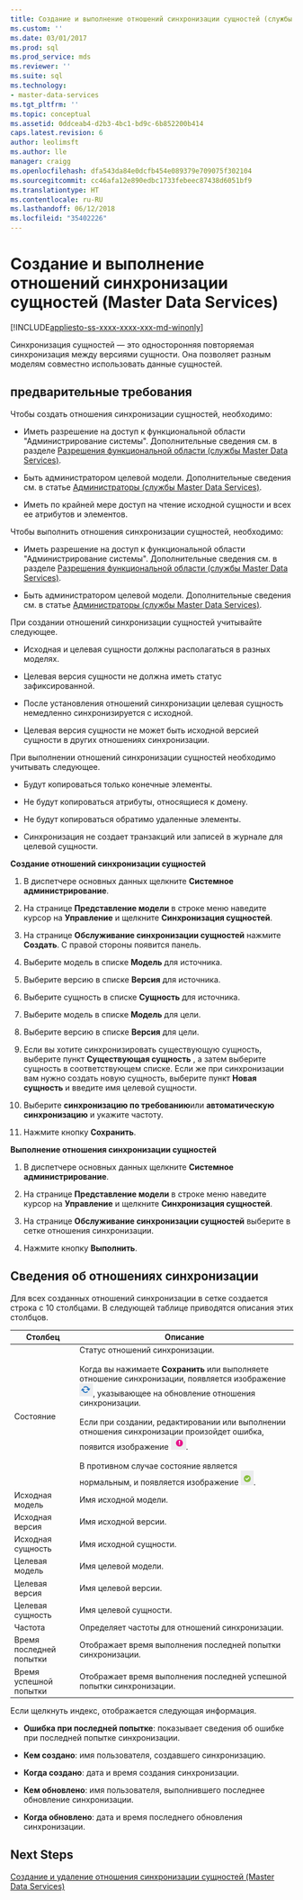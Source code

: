 ```yaml
---
title: Создание и выполнение отношений синхронизации сущностей (службы Master Data Services) | Документы Майкрософт
ms.custom: ''
ms.date: 03/01/2017
ms.prod: sql
ms.prod_service: mds
ms.reviewer: ''
ms.suite: sql
ms.technology:
- master-data-services
ms.tgt_pltfrm: ''
ms.topic: conceptual
ms.assetid: 0ddceab4-d2b3-4bc1-bd9c-6b852200b414
caps.latest.revision: 6
author: leolimsft
ms.author: lle
manager: craigg
ms.openlocfilehash: dfa543da84e0dcfb454e089379e709075f302104
ms.sourcegitcommit: cc46afa12e890edbc1733febeec87438d6051bf9
ms.translationtype: HT
ms.contentlocale: ru-RU
ms.lasthandoff: 06/12/2018
ms.locfileid: "35402226"
---
```

# <a name="create-and-execute-an-entity-sync-relationship-master-data-services"></a>Создание и выполнение отношений синхронизации сущностей (Master Data Services)

[!INCLUDE[appliesto-ss-xxxx-xxxx-xxx-md-winonly](../includes/appliesto-ss-xxxx-xxxx-xxx-md-winonly.md)]

  Синхронизация сущностей — это односторонняя повторяемая синхронизация между версиями сущности. Она позволяет разным моделям совместно использовать данные сущностей.  
  
## <a name="prerequisites"></a>предварительные требования  
 Чтобы создать отношения синхронизации сущностей, необходимо:  
  
-   Иметь разрешение на доступ к функциональной области "Администрирование системы". Дополнительные сведения см. в разделе [Разрешения функциональной области (службы Master Data Services)](../master-data-services/functional-area-permissions-master-data-services.md).  
  
-   Быть администратором целевой модели. Дополнительные сведения см. в статье [Администраторы (службы Master Data Services)](../master-data-services/administrators-master-data-services.md).  
  
-   Иметь по крайней мере доступ на чтение исходной сущности и всех ее атрибутов и элементов.  
  
 Чтобы выполнить отношения синхронизации сущностей, необходимо:  
  
-   Иметь разрешение на доступ к функциональной области "Администрирование системы". Дополнительные сведения см. в разделе [Разрешения функциональной области (службы Master Data Services)](../master-data-services/functional-area-permissions-master-data-services.md).  
  
-   Быть администратором целевой модели. Дополнительные сведения см. в статье [Администраторы (службы Master Data Services)](../master-data-services/administrators-master-data-services.md).  
  
 При создании отношений синхронизации сущностей учитывайте следующее.  
  
-   Исходная и целевая сущности должны располагаться в разных моделях.  
  
-   Целевая версия сущности не должна иметь статус зафиксированной.  
  
-   После установления отношений синхронизации целевая сущность немедленно синхронизируется с исходной.  
  
-   Целевая версия сущности не может быть исходной версией сущности в других отношениях синхронизации.  
  
 При выполнении отношений синхронизации сущностей необходимо учитывать следующее.  
  
-   Будут копироваться только конечные элементы.  
  
-   Не будут копироваться атрибуты, относящиеся к домену.  
  
-   Не будут копироваться обратимо удаленные элементы.  
  
-   Синхронизация не создает транзакций или записей в журнале для целевой сущности.  
  
 **Создание отношений синхронизации сущностей**  
  
1.  В диспетчере основных данных щелкните **Системное администрирование**.  
  
2.  На странице **Представление модели** в строке меню наведите курсор на **Управление** и щелкните **Синхронизация сущностей**.  
  
3.  На странице **Обслуживание синхронизации сущностей** нажмите **Создать**. С правой стороны появится панель.  
  
4.  Выберите модель в списке **Модель** для источника.  
  
5.  Выберите версию в списке **Версия** для источника.  
  
6.  Выберите сущность в списке **Сущность** для источника.  
  
7.  Выберите модель в списке **Модель** для цели.  
  
8.  Выберите версию в списке **Версия** для цели.  
  
9. Если вы хотите синхронизировать существующую сущность, выберите пункт **Существующая сущность** , а затем выберите сущность в соответствующем списке. Если же при синхронизации вам нужно создать новую сущность, выберите пункт **Новая сущность** и введите имя целевой сущности.  
  
10. Выберите **синхронизацию по требованию**или **автоматическую синхронизацию** и укажите частоту.  
  
11. Нажмите кнопку **Сохранить**.  
  
 **Выполнение отношения синхронизации сущностей**  
  
1.  В диспетчере основных данных щелкните **Системное администрирование**.  
  
2.  На странице **Представление модели** в строке меню наведите курсор на **Управление** и щелкните **Синхронизация сущностей**.  
  
3.  На странице **Обслуживание синхронизации сущностей** выберите в сетке отношения синхронизации.  
  
4.  Нажмите кнопку **Выполнить**.  
  
## <a name="sync-relationship-information"></a>Сведения об отношениях синхронизации  
 Для всех созданных отношений синхронизации в сетке создается строка с 10 столбцами. В следующей таблице приводятся описания этих столбцов.  
  
|Столбец|Описание|  
|------------|-----------------|  
|Состояние|Статус отношений синхронизации.<br /><br /> Когда вы нажимаете **Сохранить** или выполняете отношение синхронизации, появляется изображение ![Значок обновления состояния](../master-data-services/media/mds-statusicon-updating.png "Значок обновления состояния"), указывающее на обновление отношения синхронизации.<br /><br /> Если при создании, редактировании или выполнении отношения синхронизации произойдет ошибка, появится изображение ![Значок состояния ошибки](../master-data-services/media/mds-statusicon-error.png "Значок состояния ошибки").<br /><br /> В противном случае состояние является нормальным, и появляется изображение ![Значок нормального состояния](../master-data-services/media/mds-statusicon-ok.png "Значок нормального состояния").|  
|Исходная модель|Имя исходной модели.|  
|Исходная версия|Имя исходной версии.|  
|Исходная сущность|Имя исходной сущности.|  
|Целевая модель|Имя целевой модели.|  
|Целевая версия|Имя целевой версии.|  
|Целевая сущность|Имя целевой сущности.|  
|Частота|Определяет частоты для отношений синхронизации.|  
|Время последней попытки|Отображает время выполнения последней попытки синхронизации.|  
|Время успешной попытки|Отображает время выполнения последней успешной попытки синхронизации.|  
  
 Если щелкнуть индекс, отображается следующая информация.  
  
-   **Ошибка при последней попытке**: показывает сведения об ошибке при последней попытке синхронизации.  
  
-   **Кем создано**: имя пользователя, создавшего синхронизацию.  
  
-   **Когда создано**: дата и время создания синхронизации.  
  
-   **Кем обновлено**: имя пользователя, выполнившего последнее обновление синхронизации.  
  
-   **Когда обновлено**: дата и время последнего обновления синхронизации.  
  
## <a name="next-steps"></a>Next Steps  
 [Создание и удаление отношения синхронизации сущностей (Master Data Services)](../master-data-services/edit-and-delete-an-entity-sync-relationship-master-data-services.md)  
  
  
